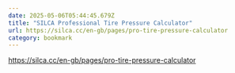 ```yaml
---
date: 2025-05-06T05:44:45.679Z
title: "SILCA Professional Tire Pressure Calculator"
url: https://silca.cc/en-gb/pages/pro-tire-pressure-calculator
category: bookmark
---
```

https://silca.cc/en-gb/pages/pro-tire-pressure-calculator
